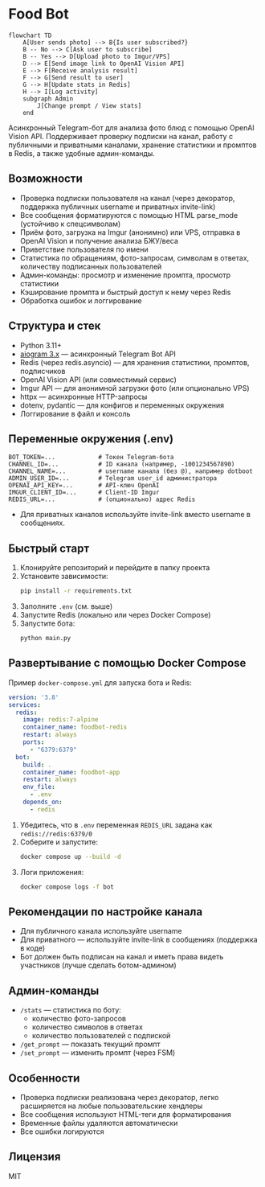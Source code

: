 # Food Bot

```mermaid
flowchart TD
    A[User sends photo] --> B{Is user subscribed?}
    B -- No --> C[Ask user to subscribe]
    B -- Yes --> D[Upload photo to Imgur/VPS]
    D --> E[Send image link to OpenAI Vision API]
    E --> F[Receive analysis result]
    F --> G[Send result to user]
    G --> H[Update stats in Redis]
    H --> I[Log activity]
    subgraph Admin
        J[Change prompt / View stats]
    end
```

Асинхронный Telegram-бот для анализа фото блюд с помощью OpenAI Vision API. Поддерживает проверку подписки на канал, работу с публичными и приватными каналами, хранение статистики и промптов в Redis, а также удобные админ-команды.

## Возможности
- Проверка подписки пользователя на канал (через декоратор, поддержка публичных username и приватных invite-link)
- Все сообщения форматируются с помощью HTML parse_mode (устойчиво к спецсимволам)
- Приём фото, загрузка на Imgur (анонимно) или VPS, отправка в OpenAI Vision и получение анализа БЖУ/веса
- Приветствие пользователя по имени
- Статистика по обращениям, фото-запросам, символам в ответах, количеству подписанных пользователей
- Админ-команды: просмотр и изменение промпта, просмотр статистики
- Кэширование промпта и быстрый доступ к нему через Redis
- Обработка ошибок и логгирование

## Структура и стек
- Python 3.11+
- [aiogram 3.x](https://docs.aiogram.dev/en/latest/) — асинхронный Telegram Bot API
- Redis (через redis.asyncio) — для хранения статистики, промптов, подписчиков
- OpenAI Vision API (или совместимый сервис)
- Imgur API — для анонимной загрузки фото (или опционально VPS)
- httpx — асинхронные HTTP-запросы
- dotenv, pydantic — для конфигов и переменных окружения
- Логгирование в файл и консоль

## Переменные окружения (.env)
```
BOT_TOKEN=...            # Токен Telegram-бота
CHANNEL_ID=...           # ID канала (например, -1001234567890)
CHANNEL_NAME=...         # username канала (без @), например dotboot
ADMIN_USER_ID=...        # Telegram user_id администратора
OPENAI_API_KEY=...       # API-ключ OpenAI
IMGUR_CLIENT_ID=...      # Client-ID Imgur
REDIS_URL=...            # (опционально) адрес Redis
```
- Для приватных каналов используйте invite-link вместо username в сообщениях.

## Быстрый старт
1. Клонируйте репозиторий и перейдите в папку проекта
2. Установите зависимости:
   ```bash
   pip install -r requirements.txt
   ```
3. Заполните `.env` (см. выше)
4. Запустите Redis (локально или через Docker Compose)
5. Запустите бота:
   ```bash
   python main.py
   ```

## Развертывание с помощью Docker Compose

Пример `docker-compose.yml` для запуска бота и Redis:

```yaml
version: '3.8'
services:
  redis:
    image: redis:7-alpine
    container_name: foodbot-redis
    restart: always
    ports:
      - "6379:6379"
  bot:
    build: .
    container_name: foodbot-app
    restart: always
    env_file:
      - .env
    depends_on:
      - redis
```

1. Убедитесь, что в `.env` переменная `REDIS_URL` задана как `redis://redis:6379/0`
2. Соберите и запустите:
   ```bash
   docker compose up --build -d
   ```
3. Логи приложения:
   ```bash
   docker compose logs -f bot
   ```

## Рекомендации по настройке канала
- Для публичного канала используйте username
- Для приватного — используйте invite-link в сообщениях (поддержка в коде)
- Бот должен быть подписан на канал и иметь права видеть участников (лучше сделать ботом-админом)

## Админ-команды
- `/stats` — статистика по боту:
    - количество фото-запросов
    - количество символов в ответах
    - количество пользователей с подпиской
- `/get_prompt` — показать текущий промпт
- `/set_prompt` — изменить промпт (через FSM)

## Особенности
- Проверка подписки реализована через декоратор, легко расширяется на любые пользовательские хендлеры
- Все сообщения используют HTML-теги для форматирования
- Временные файлы удаляются автоматически
- Все ошибки логируются

## Лицензия
MIT
